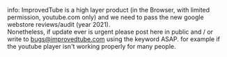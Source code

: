 info: ImprovedTube is a high layer product (in the Browser, with limited permission, youtube.com only) 
and we need to pass the new google webstore reviews/audit (year 2021).  
Nonetheless, if update ever is urgent please post here in public and / or write to bugs@improvedtube.com using the keyword ASAP. 
for example if the youtube player isn't working properly for many people.


